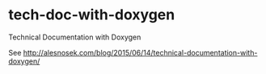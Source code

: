 # tech-doc-with-doxygen
Technical Documentation with Doxygen

See http://alesnosek.com/blog/2015/06/14/technical-documentation-with-doxygen/
